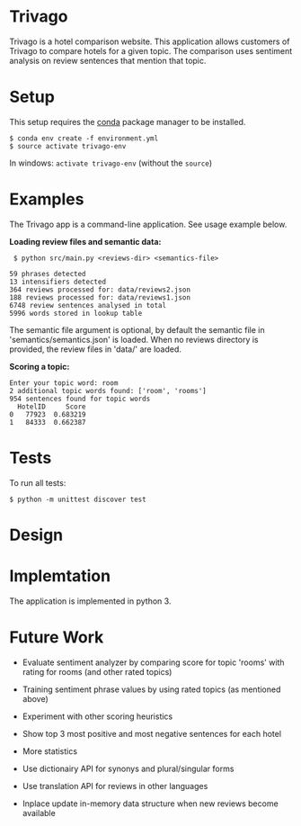 Trivago
=======

Trivago is a hotel comparison website. 
This application allows customers of Trivago to compare hotels for a given topic. 
The comparison uses sentiment analysis on review sentences that mention that topic.

Setup
=====

This setup requires the [conda](https://conda.io/docs/install/quick.html) package manager to be installed.

```
$ conda env create -f environment.yml
$ source activate trivago-env
```

In windows: ``` activate trivago-env ``` (without the ```source```)

Examples
========

The Trivago app is a command-line application. See usage example below.


**Loading review files and semantic data:**

```
 $ python src/main.py <reviews-dir> <semantics-file>

59 phrases detected
13 intensifiers detected
364 reviews processed for: data/reviews2.json
188 reviews processed for: data/reviews1.json
6748 review sentences analysed in total
5996 words stored in lookup table
```
The semantic file argument is optional, 
by default the semantic file in 'semantics/semantics.json' is loaded.
When no reviews directory is provided, 
the review files in 'data/' are loaded.


**Scoring a topic:**

```
Enter your topic word: room
2 additional topic words found: ['room', 'rooms']
954 sentences found for topic words
  HotelID     Score
0   77923  0.683219
1   84333  0.662387
```

Tests
========

To run all tests:

```
$ python -m unittest discover test
```

Design
============


Implemtation
============

The application is implemented in python 3.


Future Work
============

* Evaluate sentiment analyzer by comparing score 
for topic 'rooms' with rating for rooms (and other rated topics)
* Training sentiment phrase values by using rated topics (as mentioned above)  
* Experiment with other scoring heuristics


* Show top 3 most positive and most negative sentences for each hotel
* More statistics


* Use dictionairy API for synonys and plural/singular forms
* Use translation API for reviews in other languages  

* Inplace update in-memory data structure when new reviews become available


